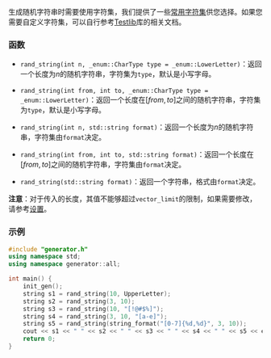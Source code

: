 生成随机字符串时需要使用字符集，我们提供了一些[常用字符集](/user/enum/char_type.md)供您选择。如果您需要自定义字符集，可以自行参考[Testlib](https://github.com/MikeMirzayanov/testlib)库的相关文档。

### 函数

- `rand_string(int n, _enum::CharType type = _enum::LowerLetter)`：返回一个长度为$n$的随机字符串，字符集为`type`，默认是小写字母。

- `rand_string(int from, int to, _enum::CharType type = _enum::LowerLetter)`：返回一个长度在$[from, to]$之间的随机字符串，字符集为`type`，默认是小写字母。

- `rand_string(int n, std::string format)`：返回一个长度为$n$的随机字符串，字符集由`format`决定。

- `rand_string(int from, int to, std::string format)`：返回一个长度在$[from, to]$之间的随机字符串，字符集由`format`决定。

- `rand_string(std::string format)`：返回一个字符串，格式由`format`决定。

**注意**：对于传入的长度，其值不能够超过`vector_limit`的限制，如果需要修改，请参考[设置](/user/setting/setting.md)。

### 示例

```cpp
#include "generator.h"
using namespace std;
using namespace generator::all;

int main() {
    init_gen();
    string s1 = rand_string(10, UpperLetter);
    string s2 = rand_string(3, 10);
    string s3 = rand_string(10, "[!@#$%]");
    string s4 = rand_string(3, 10, "[a-e]");
    string s5 = rand_string(string_format("[0-7]{%d,%d}", 3, 10));
    cout << s1 << " " << s2 << " " << s3 << " " << s4 << " " << s5 << endl;
    return 0;
}
```
